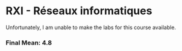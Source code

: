 # RXI - Réseaux informatiques

Unfortunately, I am unable to make the labs for this course available.

### Final Mean: **4.8**
